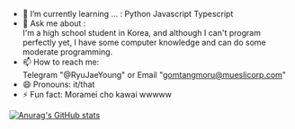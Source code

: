 - 🌱 I’m currently learning ... :
  Python
  Javascript
  Typescript   
- 💬 Ask me about :   
  I'm a high school student in Korea, and although I can't program perfectly yet, I have some computer knowledge and can do some moderate programming.
- 📫 How to reach me:   
  Telegram "@RyuJaeYoung" or
  Email "gomtangmoru@mueslicorp.com"
- 😄 Pronouns: it/that   
- ⚡ Fun fact: Moramei cho kawai wwwww  

[![Anurag's GitHub stats](https://github-readme-stats.vercel.app/api?username=gomtangmoru)](https://github.com/anuraghazra/github-readme-stats)

<!--
**LoveGom/LoveGom** is a ✨ _special_ ✨ repository because its `README.md` (this file) appears on your GitHub profile.

Here are some ideas to get you started:

- 🔭 I’m currently working on ...
- 🌱 I’m currently learning ...
- 👯 I’m looking to collaborate on ...
- 🤔 I’m looking for help with ...
- 💬 Ask me about ...
- 📫 How to reach me: ...
- 😄 Pronouns: ...
- ⚡ Fun fact: ...
-->
